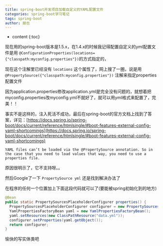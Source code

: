 ```yaml
---
title: spring-boot开发项目加载自定义的YAML配置文件
categories: spring-boot学习笔记
tags: spring-boot
author: 朋也
---
```


* content
{:toc}

现在用的spring-boot版本是1.5.x，在1.4.x的时候我记得配置自定义的yml配置文件是用 `@ConfigurationProperties(locations={"classpath:myconfig.properties"})`的方式指定的，

现在这个注解里已经没有 `locations` 这个属性了，网上搜了一圈，说是用 `@PropertySource({"classpath:myconfig.properties"})` 注解来指定properties配置文件

因为application.properties修改application.yml是完全没有问题的，就想着把 myconfig.properties改myconfig.yml不就好了，就可以用yml格式来配置了，完美！！




事实不是这样的，注入死活不成功，最后在spring-boot的官方文档上找到了答案，详见：[https://docs.spring.io/spring-boot/docs/current/reference/htmlsingle/#boot-features-external-config-yaml-shortcomings](https://docs.spring.io/spring-boot/docs/current/reference/htmlsingle/#boot-features-external-config-yaml-shortcomings)
```
YAML files can’t be loaded via the @PropertySource annotation. So in the case that you need to load values that way, you need to use a properties file.
```

原因很明示了，它不支持呀。。

然后Google了一下 `PropertySource yml` 还是找到解决办法了

在程序的任何一个位置加上下面这段代码就可以了(要能被spring初始化到的地方)

```java
@Bean
public static PropertySourcesPlaceholderConfigurer properties() {
  PropertySourcesPlaceholderConfigurer configurer = new PropertySourcesPlaceholderConfigurer();
  YamlPropertiesFactoryBean yaml = new YamlPropertiesFactoryBean();
  yaml.setResources(new ClassPathResource("data.yml"));
  configurer.setProperties(yaml.getObject());
  return configurer;
}
```

愉快的写实体类吧
